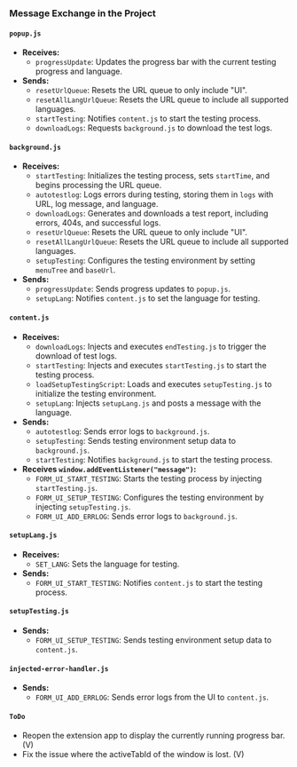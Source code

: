### Message Exchange in the Project

#### `popup.js`
- **Receives:**
  - `progressUpdate`: Updates the progress bar with the current testing progress and language.
- **Sends:**
  - `resetUrlQueue`: Resets the URL queue to only include "UI".
  - `resetAllLangUrlQueue`: Resets the URL queue to include all supported languages.
  - `startTesting`: Notifies `content.js` to start the testing process.
  - `downloadLogs`: Requests `background.js` to download the test logs.

#### `background.js`
- **Receives:**
  - `startTesting`: Initializes the testing process, sets `startTime`, and begins processing the URL queue.
  - `autotestlog`: Logs errors during testing, storing them in `logs` with URL, log message, and language.
  - `downloadLogs`: Generates and downloads a test report, including errors, 404s, and successful logs.
  - `resetUrlQueue`: Resets the URL queue to only include "UI".
  - `resetAllLangUrlQueue`: Resets the URL queue to include all supported languages.
  - `setupTesting`: Configures the testing environment by setting `menuTree` and `baseUrl`.
- **Sends:**
  - `progressUpdate`: Sends progress updates to `popup.js`.
  - `setupLang`: Notifies `content.js` to set the language for testing.

#### `content.js`
- **Receives:**
  - `downloadLogs`: Injects and executes `endTesting.js` to trigger the download of test logs.
  - `startTesting`: Injects and executes `startTesting.js` to start the testing process.
  - `loadSetupTestingScript`: Loads and executes `setupTesting.js` to initialize the testing environment.
  - `setupLang`: Injects `setupLang.js` and posts a message with the language.
- **Sends:**
  - `autotestlog`: Sends error logs to `background.js`.
  - `setupTesting`: Sends testing environment setup data to `background.js`.
  - `startTesting`: Notifies `background.js` to start the testing process.
- **Receives `window.addEventListener("message")`:**
  - `FORM_UI_START_TESTING`: Starts the testing process by injecting `startTesting.js`.
  - `FORM_UI_SETUP_TESTING`: Configures the testing environment by injecting `setupTesting.js`.
  - `FORM_UI_ADD_ERRLOG`: Sends error logs to `background.js`.

#### `setupLang.js`
- **Receives:**
  - `SET_LANG`: Sets the language for testing.
- **Sends:**
  - `FORM_UI_START_TESTING`: Notifies `content.js` to start the testing process.

#### `setupTesting.js`
- **Sends:**
  - `FORM_UI_SETUP_TESTING`: Sends testing environment setup data to `content.js`.

#### `injected-error-handler.js`
- **Sends:**
  - `FORM_UI_ADD_ERRLOG`: Sends error logs from the UI to `content.js`.

#### `ToDo`
  - Reopen the extension app to display the currently running progress bar. (V)
  - Fix the issue where the activeTabId of the window is lost. (V)